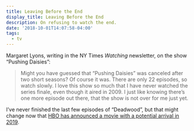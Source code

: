 ```yaml
---
title: Leaving Before the End
display_title: Leaving Before the End
description: On refusing to watch the end.
date: '2018-10-01T14:07:58-04:00'
tags:
  - tv
---
```

Margaret Lyons, writing in the NY Times *Watching* newsletter, on the show “Pushing Daisies”:

> Might you have guessed that “Pushing Daisies” was canceled after two short seasons? Of course it was. There are only 22 episodes, so watch slowly. I love this show so much that I have never watched the series finale, even though it aired in 2009. I just like knowing there’s one more episode out there, that the show is not over for me just yet.

I’ve never finished the last few episodes of “Deadwood”, but that might change now that [HBO has announced a movie with a potential arrival in 2019](https://deadline.com/2018/07/deadwood-update-hbo-tca-2018-1202433177/).
